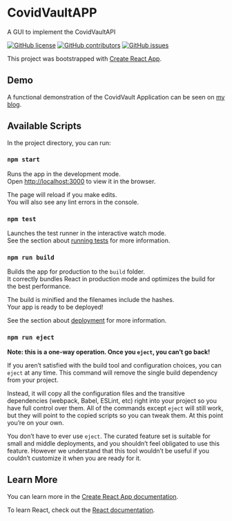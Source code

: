 # CovidVaultAPP
A GUI to implement the CovidVaultAPI

[![GitHub license](https://img.shields.io/badge/license-MPL--2.0-brightgreen)](https://github.com/SimpleProgrammingAU/CovidVaultAPP/blob/master/LICENSE)
[![GitHub contributors](https://img.shields.io/github/contributors/SimpleProgrammingAU/CovidVaultAPP)](https://GitHub.com/SimpleProgrammingAU/CovidVaultAPP/graphs/contributors/)
[![GitHub issues](https://img.shields.io/github/issues/SimpleProgrammingAU/CovidVaultAPP)](https://GitHub.com/SimpleProgrammingAU/CovidVaultAPP/issues/)

This project was bootstrapped with [Create React App](https://github.com/facebook/create-react-app).

## Demo

A functional demonstration of the CovidVault Application can be seen on [my blog](https://www.simpleprogramming.com.au/covid).

## Available Scripts

In the project directory, you can run:

### `npm start`

Runs the app in the development mode.<br />
Open [http://localhost:3000](http://localhost:3000) to view it in the browser.

The page will reload if you make edits.<br />
You will also see any lint errors in the console.

### `npm test`

Launches the test runner in the interactive watch mode.<br />
See the section about [running tests](https://facebook.github.io/create-react-app/docs/running-tests) for more information.

### `npm run build`

Builds the app for production to the `build` folder.<br />
It correctly bundles React in production mode and optimizes the build for the best performance.

The build is minified and the filenames include the hashes.<br />
Your app is ready to be deployed!

See the section about [deployment](https://facebook.github.io/create-react-app/docs/deployment) for more information.

### `npm run eject`

**Note: this is a one-way operation. Once you `eject`, you can’t go back!**

If you aren’t satisfied with the build tool and configuration choices, you can `eject` at any time. This command will remove the single build dependency from your project.

Instead, it will copy all the configuration files and the transitive dependencies (webpack, Babel, ESLint, etc) right into your project so you have full control over them. All of the commands except `eject` will still work, but they will point to the copied scripts so you can tweak them. At this point you’re on your own.

You don’t have to ever use `eject`. The curated feature set is suitable for small and middle deployments, and you shouldn’t feel obligated to use this feature. However we understand that this tool wouldn’t be useful if you couldn’t customize it when you are ready for it.

## Learn More

You can learn more in the [Create React App documentation](https://facebook.github.io/create-react-app/docs/getting-started).

To learn React, check out the [React documentation](https://reactjs.org/).
